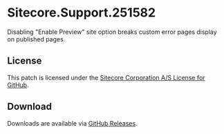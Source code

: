 # Sitecore.Support.251582
Disabling &quot;Enable Preview&quot; site option breaks custom error pages display on published pages.

## License  
This patch is licensed under the [Sitecore Corporation A/S License for GitHub](https://github.com/sitecoresupport/Sitecore.Support.251582/blob/master/LICENSE).  

## Download  
Downloads are available via [GitHub Releases](https://github.com/sitecoresupport/Sitecore.Support.251582/releases).  

